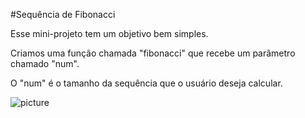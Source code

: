 #Sequência de Fibonacci

Esse mini-projeto tem um objetivo bem simples.

Criamos uma função chamada "fibonacci" que recebe um parâmetro chamado "num".

O "num" é o tamanho da sequência que o usuário deseja calcular.

![picture](https://4.bp.blogspot.com/-zfdms4UMVKQ/VbO2JuZxDKI/AAAAAAAAAjI/VYn_Rt4x_6k/s1600/Sem%2Bt%25C3%25ADtulo.png)